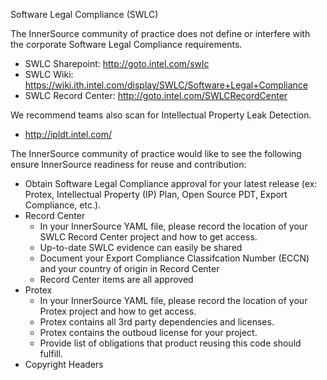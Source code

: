 Software Legal Compliance (SWLC)

The InnerSource community of practice does not define or interfere with the corporate Software Legal Compliance requirements.
- SWLC Sharepoint: http://goto.intel.com/swlc
- SWLC Wiki: https://wiki.ith.intel.com/display/SWLC/Software+Legal+Compliance
- SWLC Record Center: http://goto.intel.com/SWLCRecordCenter

We recommend teams also scan for Intellectual Property Leak Detection.
- http://ipldt.intel.com/

The InnerSource community of practice would like to see the following ensure InnerSource readiness for reuse and contribution:
- Obtain Software Legal Compliance approval for your latest release (ex: Protex, Intellectual Property (IP) Plan, Open Source PDT, Export Compliance, etc.).
- Record Center
  - In your InnerSource YAML file, please record the location of your SWLC Record Center project and how to get access.
  - Up-to-date SWLC evidence can easily be shared
  - Document your Export Compliance Classifcation Number (ECCN) and your country of origin in Record Center
  - Record Center items are all approved
- Protex
  - In your InnerSource YAML file, please record the location of your Protex project and how to get access.
  - Protex contains all 3rd party dependencies and licenses.
  - Protex contains the outboud license for your project.
  - Provide list of obligations that product reusing this code should fulfill.
- Copyright Headers


